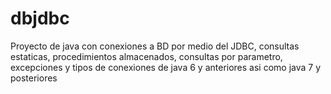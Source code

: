 # dbjdbc
Proyecto de java con conexiones a BD por medio del JDBC, consultas estaticas, procedimientos almacenados, consultas por parametro, excepciones y tipos de conexiones de java 6 y anteriores asi como java 7 y posteriores
